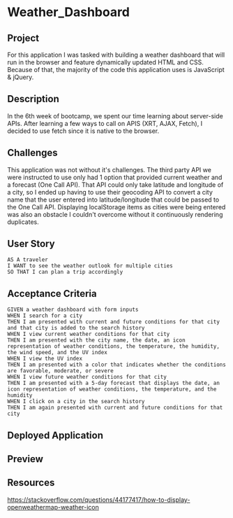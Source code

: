 # Weather_Dashboard

## Project
For this application I was tasked with building a weather dashboard that will run in the browser and feature dynamically updated HTML and CSS. Because of that, the majority of the code this application uses is JavaScript & jQuery.

## Description 
In the 6th week of bootcamp, we spent our time learning about server-side APIs. After learning a few ways to call on APIS (XRT, AJAX, Fetch), I decided to use fetch since it is native to the browser.

## Challenges
This application was not without it's challenges. The third party API we were instructed to use only had 1 option that provided current weather and a forecast (One Call API). That API could only take latitude and longitude of a city, so I ended up having to use their geocoding API to convert a city name that the user entered into latitude/longitude that could be passed to the One Call API. Displaying localStorage items as cities were being entered was also an obstacle I couldn't overcome without it continuously rendering duplicates.

## User Story

```
AS A traveler
I WANT to see the weather outlook for multiple cities
SO THAT I can plan a trip accordingly
```

## Acceptance Criteria

```
GIVEN a weather dashboard with form inputs
WHEN I search for a city
THEN I am presented with current and future conditions for that city and that city is added to the search history
WHEN I view current weather conditions for that city
THEN I am presented with the city name, the date, an icon representation of weather conditions, the temperature, the humidity, the wind speed, and the UV index
WHEN I view the UV index
THEN I am presented with a color that indicates whether the conditions are favorable, moderate, or severe
WHEN I view future weather conditions for that city
THEN I am presented with a 5-day forecast that displays the date, an icon representation of weather conditions, the temperature, and the humidity
WHEN I click on a city in the search history
THEN I am again presented with current and future conditions for that city
```


## Deployed Application

## Preview

## Resources

https://stackoverflow.com/questions/44177417/how-to-display-openweathermap-weather-icon